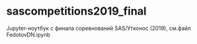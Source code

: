 # sascompetitions2019_final
Jupyter-ноутбук с финала соревнований SAS/Утконос (2019), см.файл FedotovDN.ipynb
